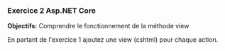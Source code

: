 ### Exercice 2 Asp.NET Core
**Objectifs:** Comprendre le fonctionnement de la méthode view

En partant de l'exercice 1 ajoutez une view (cshtml) pour chaque action.